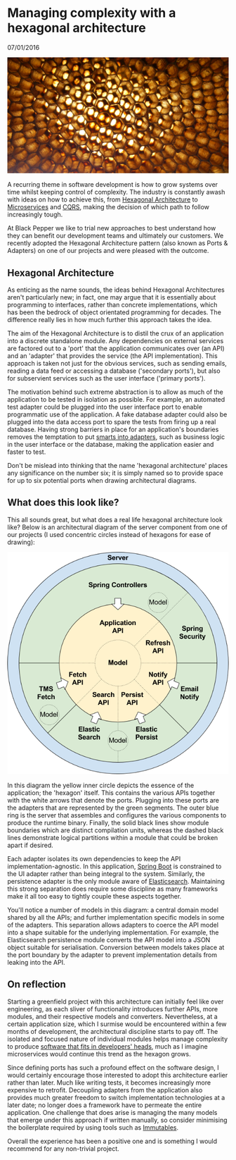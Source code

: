 # Managing complexity with a hexagonal architecture

07/01/2016

![Apis Florea Nest Closeup2](apis_florea_nest_closeup2.jpg)

A recurring theme in software development is how to grow systems over time whilst keeping control of complexity. The industry is constantly awash with ideas on how to achieve this, from [Hexagonal Architecture](http://alistair.cockburn.us/Hexagonal+architecture) to [Microservices](http://martinfowler.com/articles/microservices.html) and [CQRS](http://martinfowler.com/bliki/CQRS.html), making the decision of which path to follow increasingly tough.

At Black Pepper we like to trial new approaches to best understand how they can benefit our development teams and ultimately our customers. We recently adopted the Hexagonal Architecture pattern (also known as Ports & Adapters) on one of our projects and were pleased with the outcome.

## Hexagonal Architecture

As enticing as the name sounds, the ideas behind Hexagonal Architectures aren't particularly new; in fact, one may argue that it is essentially about programming to interfaces, rather than concrete implementations, which has been the bedrock of object orientated programming for decades. The difference really lies in how much further this approach takes the idea.

The aim of the Hexagonal Architecture is to distil the crux of an application into a discrete standalone module. Any dependencies on external services are factored out to a 'port' that the application communicates over (an API) and an 'adapter' that provides the service (the API implementation). This approach is taken not just for the obvious services, such as sending emails, reading a data feed or accessing a database ('secondary ports'), but also for subservient services such as the user interface ('primary ports').

The motivation behind such extreme abstraction is to allow as much of the application to be tested in isolation as possible. For example, an automated test adapter could be plugged into the user interface port to enable programmatic use of the application. A fake database adapter could also be plugged into the data access port to spare the tests from firing up a real database. Having strong barriers in place for an application's boundaries removes the temptation to put [smarts into adapters](http://martinfowler.com/articles/microservices.html#SmartEndpointsAndDumbPipes), such as business logic in the user interface or the database, making the application easier and faster to test.

Don't be mislead into thinking that the name 'hexagonal architecture' places any significance on the number six; it is simply named so to provide space for up to six potential ports when drawing architectural diagrams.

## What does this look like?

This all sounds great, but what does a real life hexagonal architecture look like? Below is an architectural diagram of the server component from one of our projects (I used concentric circles instead of hexagons for ease of drawing):

![Hexagonal Architecture](hexagonal-architecture.png)

In this diagram the yellow inner circle depicts the essence of the application; the 'hexagon' itself. This contains the various APIs together with the white arrows that denote the ports. Plugging into these ports are the adapters that are represented by the green segments. The outer blue ring is the server that assembles and configures the various components to produce the runtime binary. Finally, the solid black lines show module boundaries which are distinct compilation units, whereas the dashed black lines demonstrate logical partitions within a module that could be broken apart if desired.

Each adapter isolates its own dependencies to keep the API implementation-agnostic. In this application, [Spring Boot](http://projects.spring.io/spring-boot/) is constrained to the UI adapter rather than being integral to the system. Similarly, the persistence adapter is the only module aware of [Elasticsearch](https://www.elastic.co/products/elasticsearch). Maintaining this strong separation does require some discipline as many frameworks make it all too easy to tightly couple these aspects together.

You'll notice a number of models in this diagram: a central domain model shared by all the APIs; and further implementation specific models in some of the adapters. This separation allows adapters to coerce the API model into a shape suitable for the underlying implementation. For example, the Elasticsearch persistence module converts the API model into a JSON object suitable for serialisation. Conversion between models takes place at the port boundary by the adapter to prevent implementation details from leaking into the API.

## On reflection

Starting a greenfield project with this architecture can initially feel like over engineering, as each sliver of functionality introduces further APIs, more modules, and their respective models and converters. Nevertheless, at a certain application size, which I surmise would be encountered within a few months of development, the architectural discipline starts to pay off. The isolated and focused nature of individual modules helps manage complexity to produce [software that fits in developers' heads](http://www.infoq.com/presentations/microservices-replaceability-consistency), much as I imagine microservices would continue this trend as the hexagon grows.

Since defining ports has such a profound effect on the software design, I would certainly encourage those interested to adopt this architecture earlier rather than later. Much like writing tests, it becomes increasingly more expensive to retrofit. Decoupling adapters from the application also provides much greater freedom to switch implementation technologies at a later date; no longer does a framework have to permeate the entire application. One challenge that does arise is managing the many models that emerge under this approach if written manually, so consider minimising the boilerplate required by using tools such as [Immutables](http://immutables.github.io/).

Overall the experience has been a positive one and is something I would recommend for any non-trivial project.

